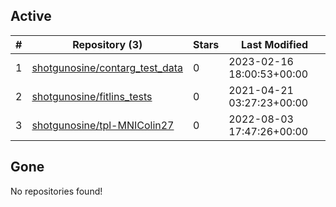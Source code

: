 ## Active
| # | Repository (3) | Stars | Last Modified |
| --- | --- | --- | --- |
| 1 | [shotgunosine/contarg_test_data](https://gin.g-node.org/shotgunosine/contarg_test_data) | 0 | 2023-02-16 18:00:53+00:00 |
| 2 | [shotgunosine/fitlins_tests](https://gin.g-node.org/shotgunosine/fitlins_tests) | 0 | 2021-04-21 03:27:23+00:00 |
| 3 | [shotgunosine/tpl-MNIColin27](https://gin.g-node.org/shotgunosine/tpl-MNIColin27) | 0 | 2022-08-03 17:47:26+00:00 |

## Gone
No repositories found!
